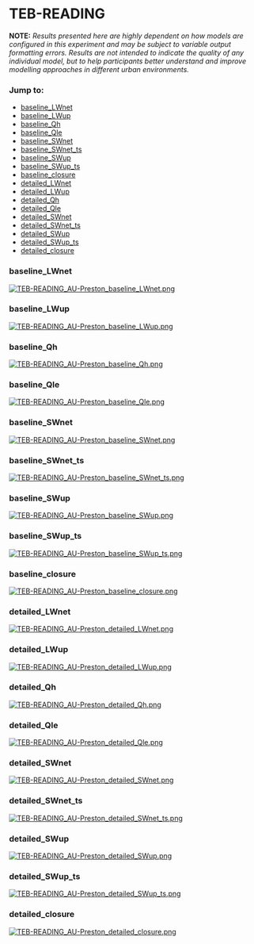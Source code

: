 # TEB-READING

**NOTE:** *Results presented here are highly dependent on how models are configured in this experiment and may be subject to variable output formatting errors. Results are not intended to indicate the quality of any individual model, but to help participants better understand and improve modelling approaches in different urban environments.*

### Jump to:
 - [baseline_LWnet](#baseline_lwnet)
 - [baseline_LWup](#baseline_lwup)
 - [baseline_Qh](#baseline_qh)
 - [baseline_Qle](#baseline_qle)
 - [baseline_SWnet](#baseline_swnet)
 - [baseline_SWnet_ts](#baseline_swnet_ts)
 - [baseline_SWup](#baseline_swup)
 - [baseline_SWup_ts](#baseline_swup_ts)
 - [baseline_closure](#baseline_closure)
 - [detailed_LWnet](#detailed_lwnet)
 - [detailed_LWup](#detailed_lwup)
 - [detailed_Qh](#detailed_qh)
 - [detailed_Qle](#detailed_qle)
 - [detailed_SWnet](#detailed_swnet)
 - [detailed_SWnet_ts](#detailed_swnet_ts)
 - [detailed_SWup](#detailed_swup)
 - [detailed_SWup_ts](#detailed_swup_ts)
 - [detailed_closure](#detailed_closure)

### <a name="baseline_lwnet"></a>baseline_LWnet
[![TEB-READING_AU-Preston_baseline_LWnet.png](TEB-READING_AU-Preston_baseline_LWnet.png)](TEB-READING_AU-Preston_baseline_LWnet.png)

### <a name="baseline_lwup"></a>baseline_LWup
[![TEB-READING_AU-Preston_baseline_LWup.png](TEB-READING_AU-Preston_baseline_LWup.png)](TEB-READING_AU-Preston_baseline_LWup.png)

### <a name="baseline_qh"></a>baseline_Qh
[![TEB-READING_AU-Preston_baseline_Qh.png](TEB-READING_AU-Preston_baseline_Qh.png)](TEB-READING_AU-Preston_baseline_Qh.png)

### <a name="baseline_qle"></a>baseline_Qle
[![TEB-READING_AU-Preston_baseline_Qle.png](TEB-READING_AU-Preston_baseline_Qle.png)](TEB-READING_AU-Preston_baseline_Qle.png)

### <a name="baseline_swnet"></a>baseline_SWnet
[![TEB-READING_AU-Preston_baseline_SWnet.png](TEB-READING_AU-Preston_baseline_SWnet.png)](TEB-READING_AU-Preston_baseline_SWnet.png)

### <a name="baseline_swnet_ts"></a>baseline_SWnet_ts
[![TEB-READING_AU-Preston_baseline_SWnet_ts.png](TEB-READING_AU-Preston_baseline_SWnet_ts.png)](TEB-READING_AU-Preston_baseline_SWnet_ts.png)

### <a name="baseline_swup"></a>baseline_SWup
[![TEB-READING_AU-Preston_baseline_SWup.png](TEB-READING_AU-Preston_baseline_SWup.png)](TEB-READING_AU-Preston_baseline_SWup.png)

### <a name="baseline_swup_ts"></a>baseline_SWup_ts
[![TEB-READING_AU-Preston_baseline_SWup_ts.png](TEB-READING_AU-Preston_baseline_SWup_ts.png)](TEB-READING_AU-Preston_baseline_SWup_ts.png)

### <a name="baseline_closure"></a>baseline_closure
[![TEB-READING_AU-Preston_baseline_closure.png](TEB-READING_AU-Preston_baseline_closure.png)](TEB-READING_AU-Preston_baseline_closure.png)

### <a name="detailed_lwnet"></a>detailed_LWnet
[![TEB-READING_AU-Preston_detailed_LWnet.png](TEB-READING_AU-Preston_detailed_LWnet.png)](TEB-READING_AU-Preston_detailed_LWnet.png)

### <a name="detailed_lwup"></a>detailed_LWup
[![TEB-READING_AU-Preston_detailed_LWup.png](TEB-READING_AU-Preston_detailed_LWup.png)](TEB-READING_AU-Preston_detailed_LWup.png)

### <a name="detailed_qh"></a>detailed_Qh
[![TEB-READING_AU-Preston_detailed_Qh.png](TEB-READING_AU-Preston_detailed_Qh.png)](TEB-READING_AU-Preston_detailed_Qh.png)

### <a name="detailed_qle"></a>detailed_Qle
[![TEB-READING_AU-Preston_detailed_Qle.png](TEB-READING_AU-Preston_detailed_Qle.png)](TEB-READING_AU-Preston_detailed_Qle.png)

### <a name="detailed_swnet"></a>detailed_SWnet
[![TEB-READING_AU-Preston_detailed_SWnet.png](TEB-READING_AU-Preston_detailed_SWnet.png)](TEB-READING_AU-Preston_detailed_SWnet.png)

### <a name="detailed_swnet_ts"></a>detailed_SWnet_ts
[![TEB-READING_AU-Preston_detailed_SWnet_ts.png](TEB-READING_AU-Preston_detailed_SWnet_ts.png)](TEB-READING_AU-Preston_detailed_SWnet_ts.png)

### <a name="detailed_swup"></a>detailed_SWup
[![TEB-READING_AU-Preston_detailed_SWup.png](TEB-READING_AU-Preston_detailed_SWup.png)](TEB-READING_AU-Preston_detailed_SWup.png)

### <a name="detailed_swup_ts"></a>detailed_SWup_ts
[![TEB-READING_AU-Preston_detailed_SWup_ts.png](TEB-READING_AU-Preston_detailed_SWup_ts.png)](TEB-READING_AU-Preston_detailed_SWup_ts.png)

### <a name="detailed_closure"></a>detailed_closure
[![TEB-READING_AU-Preston_detailed_closure.png](TEB-READING_AU-Preston_detailed_closure.png)](TEB-READING_AU-Preston_detailed_closure.png)

